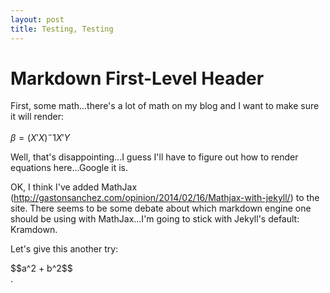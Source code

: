 ```yaml
---
layout: post
title: Testing, Testing
---
```


# Markdown First-Level Header

First, some math...there's a lot of math on my blog and I want to make sure it will render:

$\beta = (X'X)^-1X'Y$

Well, that's disappointing...I guess I'll have to figure out how to render equations here...Google it is.

OK, I think I've added MathJax (http://gastonsanchez.com/opinion/2014/02/16/Mathjax-with-jekyll/) to the site.  There seems to be some debate about which markdown engine one should be using with MathJax...I'm going to stick with Jekyll's default: Kramdown.  

Let's give this another try:

<div class="Math"> 
  $$a^2 + b^2$$ 
</div>.

